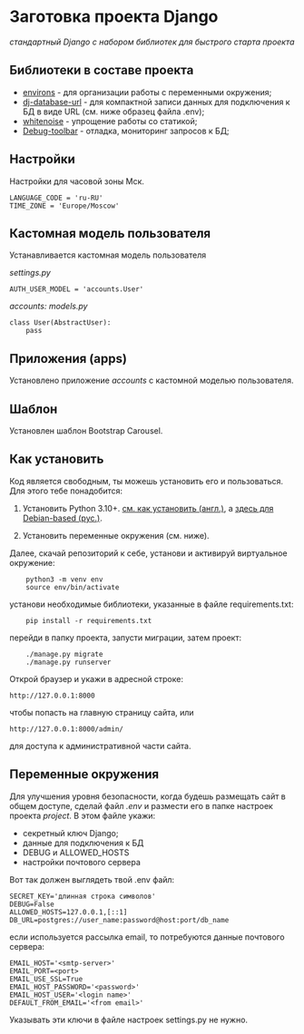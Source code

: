 # Заготовка проекта Django

*стандартный Django с набором библиотек для быстрого старта проекта*


## Библиотеки в составе проекта

- [environs](https://pypi.org/project/environs/) - для организации работы с переменными окружения;
- [dj-database-url](https://pypi.org/project/dj-database-url/) - для компактной записи данных для подключения к БД в виде URL (см. ниже образец файла .env);
- [whitenoise](http://whitenoise.evans.io/en/stable/) - упрощение работы со статикой;
- [Debug-toolbar](https://pypi.org/project/django-debug-toolbar/) - отладка, мониторинг запросов к БД; 

## Настройки
Настройки для часовой зоны Мск.

    LANGUAGE_CODE = 'ru-RU'
    TIME_ZONE = 'Europe/Moscow'

## Кастомная модель пользователя

Устанавливается кастомная модель пользователя

*settings.py*

    AUTH_USER_MODEL = 'accounts.User'

*accounts: models.py*

    class User(AbstractUser):
        pass

## Приложения (apps)

Установлено приложение *accounts* с кастомной моделью пользователя.

## Шаблон

Установлен шаблон Bootstrap Carousel.

## Как установить

Код является свободным, ты можешь установить его и пользоваться. Для этого тебе понадобится:

1. Установить Python 3.10+. [см. как установить (англ.)](https://realpython.com/installing-python/), а [здесь для Debian-based (рус.)](http://userone.ru/?q=node/41).

2. Установить переменные окружения (см. ниже).


Далее, скачай репозиторий к себе, установи и активируй виртуальное окружение:
```
    python3 -m venv env
    source env/bin/activate
```
установи необходимые библиотеки, указанные в файле requirements.txt:
```
    pip install -r requirements.txt
```
перейди в папку проекта, запусти миграции, затем проект:
```
    ./manage.py migrate
    ./manage.py runserver
```

Открой браузер и укажи в адресной строке:
```
http://127.0.0.1:8000
```
чтобы попасть на главную страницу сайта, или
```
http://127.0.0.1:8000/admin/
```
для доступа к административной части сайта.

## Переменные окружения

Для улучшения уровня безопасности, когда будешь размещать сайт в общем доступе, сделай файл *.env* и размести его в папке настроек проекта *project*. В этом файле укажи:

* секретный ключ Django;
* данные для подключения к БД
* DEBUG и ALLOWED_HOSTS
* настройки почтового сервера


Вот так должен выглядеть твой .env файл:

    SECRET_KEY='длинная строка символов'
    DEBUG=False
    ALLOWED_HOSTS=127.0.0.1,[::1]
    DB_URL=postgres://user_name:password@host:port/db_name


если используется рассылка email, то потребуются данные почтового сервера:

    EMAIL_HOST='<smtp-server>'
    EMAIL_PORT=<port>
    EMAIL_USE_SSL=True
    EMAIL_HOST_PASSWORD='<password>'
    EMAIL_HOST_USER='<login name>'
    DEFAULT_FROM_EMAIL='<from email>'


Указывать эти ключи в файле настроек settings.py не нужно.
